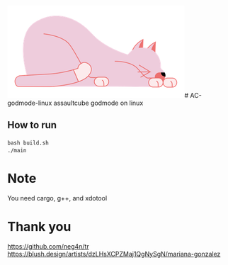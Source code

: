 ![cat](./github/cat.png)# AC-godmode-linux
assaultcube godmode on linux<br>
## How to run
`bash build.sh`<br>
`./main`<br>
# Note
You need cargo, g++, and xdotool
# Thank you
https://github.com/neg4n/tr<br>
https://blush.design/artists/dzLHsXCPZMaj1QgNySgN/mariana-gonzalez<br>

